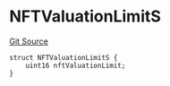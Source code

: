 # NFTValuationLimitS
[Git Source](https://github.com/thrackle-io/tron/blob/02db7a0f302d98149458dfe5cd5a62ffb6f478a7/src/client/token/handler/diamond/RuleStorage.sol)


```solidity
struct NFTValuationLimitS {
    uint16 nftValuationLimit;
}
```

